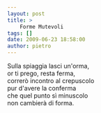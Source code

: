 ```yaml
---
layout: post
title: >
    Forme Mutevoli
tags: []
date: 2009-06-23 18:58:00
author: pietro
---
```

Sulla spiaggia lasci un'orma,<br/>or ti prego, resta ferma,<br/>correrò incontro al crepuscolo<br/>pur d'avere la conferma<br/>che quel punto sì minuscolo<br/>non cambierà di forma.
